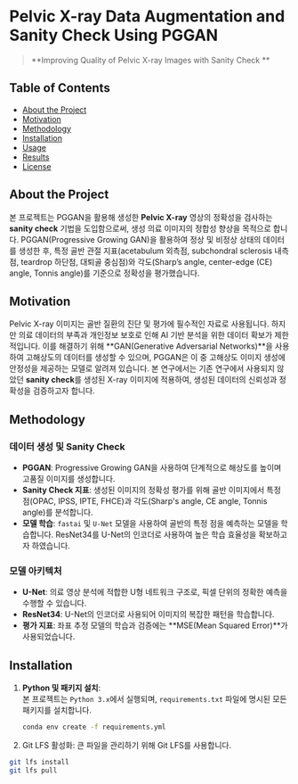 # Pelvic X-ray Data Augmentation and Sanity Check Using PGGAN

> **Improving Quality of Pelvic X-ray Images with Sanity Check **

## Table of Contents
- [About the Project](#about-the-project)
- [Motivation](#motivation)
- [Methodology](#methodology)
- [Installation](#installation)
- [Usage](#usage)
- [Results](#results)
- [License](#license)

## About the Project

본 프로젝트는 PGGAN을 활용해 생성한 **Pelvic X-ray** 영상의 정확성을 검사하는 **sanity check** 기법을 도입함으로써, 생성 의료 이미지의 정합성 향상을 목적으로 합니다. PGGAN(Progressive Growing GAN)을 활용하여 정상 및 비정상 상태의 데이터를 생성한 후, 특정 골반 관절 지표(acetabulum 외측점, subchondral sclerosis 내측점, teardrop 하단점, 대퇴골 중심점)와 각도(Sharp’s angle, center-edge (CE) angle, Tonnis angle)를 기준으로 정확성을 평가했습니다.

## Motivation

Pelvic X-ray 이미지는 골반 질환의 진단 및 평가에 필수적인 자료로 사용됩니다. 하지만 의료 데이터의 부족과 개인정보 보호로 인해 AI 기반 분석을 위한 데이터 확보가 제한적입니다. 이를 해결하기 위해 **GAN(Generative Adversarial Networks)**을 사용하여 고해상도의 데이터를 생성할 수 있으며, PGGAN은 이 중 고해상도 이미지 생성에 안정성을 제공하는 모델로 알려져 있습니다. 본 연구에서는 기존 연구에서 사용되지 않았던 **sanity check**를 생성된 X-ray 이미지에 적용하여, 생성된 데이터의 신뢰성과 정확성을 검증하고자 합니다.

## Methodology

### 데이터 생성 및 Sanity Check
- **PGGAN**: Progressive Growing GAN을 사용하여 단계적으로 해상도를 높이며 고품질 이미지를 생성합니다.
- **Sanity Check 지표**: 생성된 이미지의 정확성 평가를 위해 골반 이미지에서 특정 점(OPAC, IPSS, IPTE, FHCE)과 각도(Sharp's angle, CE angle, Tonnis angle)를 분석합니다.
- **모델 학습**: `fastai` 및 `U-Net` 모델을 사용하여 골반의 특정 점을 예측하는 모델을 학습합니다. ResNet34를 U-Net의 인코더로 사용하여 높은 학습 효율성을 확보하고자 하였습니다.

### 모델 아키텍처
- **U-Net**: 의료 영상 분석에 적합한 U형 네트워크 구조로, 픽셀 단위의 정확한 예측을 수행할 수 있습니다.
- **ResNet34**: U-Net의 인코더로 사용되어 이미지의 복잡한 패턴을 학습합니다.
- **평가 지표**: 좌표 추정 모델의 학습과 검증에는 **MSE(Mean Squared Error)**가 사용되었습니다.

## Installation

1. **Python 및 패키지 설치**:  
   본 프로젝트는 `Python 3.x`에서 실행되며, `requirements.txt` 파일에 명시된 모든 패키지를 설치합니다.

   ```bash
   conda env create -f requirements.yml
   ```
2.	Git LFS 활성화:
큰 파일을 관리하기 위해 Git LFS를 사용합니다.

   ```bash
   git lfs install
   git lfs pull
   ```
 
